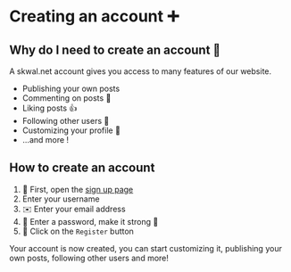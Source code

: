 # Creating an account ➕

## Why do I need to create an account 🤔

A skwal.net account gives you access to many features of our website.

- Publishing your own posts
- Commenting on posts 💬
- Liking posts 👍
- Following other users 🔗
- Customizing your profile 🔧
- ...and more !

## How to create an account 

1. 🔗 First, open the [sign up page](/register)
1. Enter your username
1. ✉️ Enter your email address
1. 🔐 Enter a password, make it strong 💪 
1. 🚀 Click on the `Register` button 

Your account is now created, you can start customizing it, publishing your own posts, following other users and more!